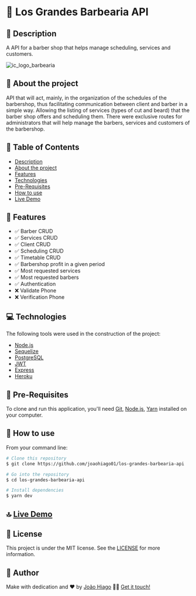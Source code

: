 # :barber: Los Grandes Barbearia API

## :calendar: Description

A API for a barber shop that helps manage scheduling, services and customers.

![ic_logo_barbearia](https://user-images.githubusercontent.com/47699280/88699515-d64de380-d0dd-11ea-9f77-993b52c4fbe9.png)

## :date: About the project

API that will act, mainly, in the organization of the schedules of the barbershop, thus facilitating communication between client and barber in a simple way. Allowing the listing of services (types of cut and beard) that the barber shop offers and scheduling them. There were exclusive routes for administrators that will help manage the barbers, services and customers of the barbershop.

## :pushpin: Table of Contents

<!--ts-->
   * [Description](#calendar-description)
   * [About the project](#date-about-the-project)
   * [Features](#key-features)
   * [Technologies](#computer-technologies)
   * [Pre-Requisites](#scroll-pre-requisites)
   * [How to use](#construction_worker-how-to-use)
   * [Live Demo](#top-live-demo)
<!--te-->

## :key: Features

- :white_check_mark: Barber CRUD
- :white_check_mark: Services CRUD
- :white_check_mark: Client CRUD
- :white_check_mark: Scheduling CRUD
- :white_check_mark: Timetable CRUD
- :white_check_mark: Barbershop profit in a given period
- :white_check_mark: Most requested services
- :white_check_mark: Most requested barbers
- :white_check_mark: Authentication
- :x: Validate Phone
- :x: Verification Phone

## :computer: Technologies

The following tools were used in the construction of the project:

- [Node.js](https://nodejs.org/en/)
- [Sequelize](https://sequelize.org/v5/)
- [PostgreSQL](https://www.postgresql.org/)
- [JWT](https://jwt.io/)
- [Express](http://expressjs.com/pt-br/)
- [Heroku](https://www.heroku.com)

## :scroll: Pre-Requisites

To clone and run this application, you'll need [Git](https://git-scm.com/), [Node.js](https://nodejs.org/en/), [Yarn](https://yarnpkg.com/) installed on your computer.

## :construction_worker: How to use

From your command line:

```bash
# Clone this repository
$ git clone https://github.com/joaohiago01/los-grandes-barbearia-api

# Go into the repository
$ cd los-grandes-barbearia-api

# Install dependencies
$ yarn dev
```

## :top: [Live Demo](https://losgrandesbarbearia.herokuapp.com/)

## :closed_book: License

This project is under the MIT license. See the [LICENSE](https://github.com/joaohiago01/los-grandes-barbearia-api/blob/master/LICENSE) for more information.

## :rocket: Author

Make with dedication and ❤️ by [João Hiago](https://github.com/joaohiago01) 👋🏽 [Get it touch!](https://www.linkedin.com/in/joaohiago/)
